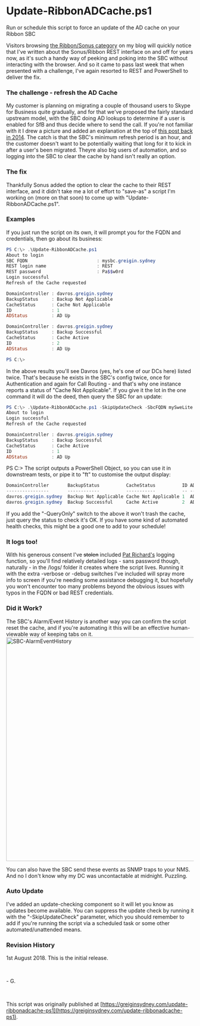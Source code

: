 # Update-RibbonADCache.ps1
Run or schedule this script to force an update of the AD cache on your Ribbon SBC

Visitors browsing <a href="https://greiginsydney.com/category/sonus/" target="_blank"> the Ribbon/Sonus category</a> on my blog will quickly notice that I've written about the Sonus/Ribbon REST interface on and off for years now, as it's such a handy way of peeking and poking into the SBC without interacting with the browser. And  so it came to pass last week that when presented with a challenge, I've again resorted to REST and PowerShell to deliver the fix.
### The challenge - refresh the AD Cache
My customer is planning on migrating a couple of thousand users to Skype for Business quite gradually, and for that we've proposed the fairly standard upstream model, with the SBC doing AD lookups to determine if a user is enabled for SfB and thus  decide where to send the call. If you're not familiar with it I drew a picture and added an explanation at the top of <a href="https://greiginsydney.com/tweaking-sonus-message-translations/" target="_blank"> this post back in 2014</a>.
The catch is that the SBC's minimum refresh period is an hour, and the customer doesn't want to be potentially waiting that long for it to kick in after a user's been migrated.
Theyre also big users of automation, and so logging into the SBC to clear the cache by hand isn't really an option.
### The fix
Thankfully Sonus added the option to clear the cache to their REST interface, and it didn't take me a lot of effort to "save-as" a script I'm working on (more on that soon) to come up with "Update-RibbonADCache.ps1".
### Examples
If you just run the script on its own, it will prompt you for the FQDN and credentials, then go about its business:
```powershell
PS C:\> .\Update-RibbonADCache.ps1
About to login
SBC FQDN                          : mysbc.greigin.sydney
REST login name                   : REST
REST password                     : Pa$$w0rd
Login successful
Refresh of the Cache requested

DomainController : davros.greigin.sydney
BackupStatus     : Backup Not Applicable
CacheStatus      : Cache Not Applicable
ID               : 1
ADStatus         : AD Up

DomainController : davros.greigin.sydney
BackupStatus     : Backup Successful
CacheStatus      : Cache Active
ID               : 2
ADStatus         : AD Up

PS C:\>
```
In the above results you'll see Davros (yes, he's one of our DCs here) listed twice. That's because he exists in the SBC's config twice, once for Authentication and again for Call Routing - and that's why one instance reports a status of "Cache Not Applicable".
If you give it the lot in the one command it will do the deed, then query the SBC for an update:
```powershell
PS C:\> .\Update-RibbonADCache.ps1 -SkipUpdateCheck -SbcFQDN mySweLite.greigin.sydney -RestLogin REST -RestPassword Pa$$w0rd 
About to login
Login successful
Refresh of the Cache requested

DomainController : davros.greigin.sydney
BackupStatus     : Backup Successful
CacheStatus      : Cache Active
ID               : 1
ADStatus         : AD Up
```
PS C:\>
The script outputs a PowerShell Object, so you can use it in downstream tests, or pipe it to "ft" to customise the output display:
```powershell
DomainController       BackupStatus          CacheStatus          ID ADStatus
----------------       ------------          -----------          -- --------
davros.greigin.sydney  Backup Not Applicable Cache Not Applicable 1  AD Up
davros.greigin.sydney  Backup Successful     Cache Active         2  AD Up
```
If you add the "-QueryOnly" switch to the above it won't trash the cache, just query the status to check it's OK. If you have some kind of automated health checks, this might be a good one to add to your schedule!
### It logs too!
With his generous consent I've ~~stolen~~ included [Pat Richard's]("https://ucunleashed.com") logging function, so you'll find relatively detailed logs - sans password  though, naturally - in the /logs/ folder it creates where the script lives.
Running it with the extra -verbose or -debug switches I've included will spray more info to screen if you're needing some assistance debugging it, but hopefully you won't encounter too many problems beyond the obvious issues with typos in the FQDN or bad  REST credentials.
### Did it Work?
The SBC's Alarm/Event History is another way you can confirm the script reset the cache, and if you're automating it this will be an effective human-viewable way of keeping tabs on it.
<img title="SBC-AlarmEventHistory" src="https://user-images.githubusercontent.com/11004787/79121380-84a47600-7dd8-11ea-8fce-719d723d7488.png" border="0" alt="SBC-AlarmEventHistory" width="600" />

You can also have the SBC send these events as SNMP traps to your NMS. And no I don't know why my DC was uncontactable at midnight. Puzzling.
### Auto Update
I've added an update-checking component so it will let you know as updates become available. You can suppress the update check by running it with the "-SkipUpdateCheck" parameter, which you should remember to add if you're running the script  via a scheduled task or some other automated/unattended means.
### Revision History
1st August 2018. This is the initial release.  
 
<br>

\- G.

<br>

This script was originally published at [https://greiginsydney.com/update-ribbonadcache-ps1](https://greiginsydney.com/update-ribbonadcache-ps1).

